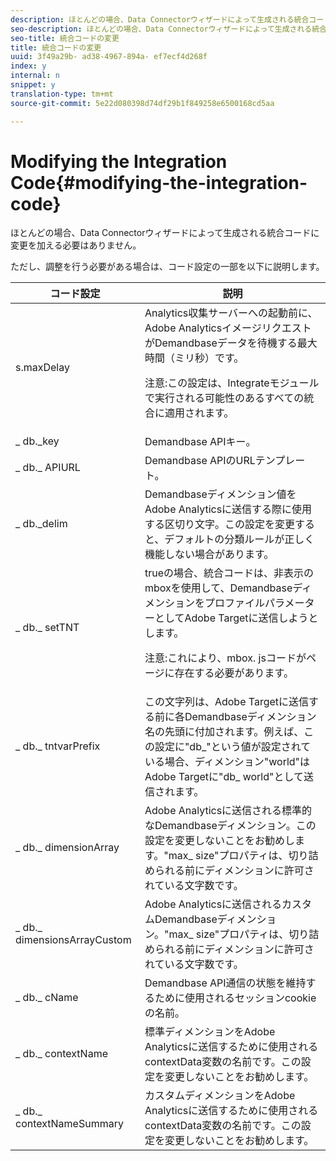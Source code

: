 ```yaml
---
description: ほとんどの場合、Data Connectorウィザードによって生成される統合コードに変更を加える必要はありません。
seo-description: ほとんどの場合、Data Connectorウィザードによって生成される統合コードに変更を加える必要はありません。
seo-title: 統合コードの変更
title: 統合コードの変更
uuid: 3f49a29b- ad38-4967-894a- ef7ecf4d268f
index: y
internal: n
snippet: y
translation-type: tm+mt
source-git-commit: 5e22d080398d74df29b1f849258e6500168cd5aa

---
```



# Modifying the Integration Code{#modifying-the-integration-code}

ほとんどの場合、Data Connectorウィザードによって生成される統合コードに変更を加える必要はありません。

ただし、調整を行う必要がある場合は、コード設定の一部を以下に説明します。

<table id="table_5405A73CEFD44466B3C39559F4A037C9"> 
 <thead> 
  <tr> 
   <th colname="col1" class="entry"> コード設定 </th> 
   <th colname="col2" class="entry"> 説明 </th> 
  </tr>
 </thead>
 <tbody> 
  <tr> 
   <td colname="col1"> s.maxDelay </td> 
   <td colname="col2">Analytics収集サーバーへの起動前に、Adobe AnalyticsイメージリクエストがDemandbaseデータを待機する最大時間（ミリ秒）です。 <p>注意:この設定は、Integrateモジュールで実行される可能性のあるすべての統合に適用されます。 </p> </td> 
  </tr> 
  <tr> 
   <td colname="col1"> _ db._key </td> 
   <td colname="col2"> Demandbase APIキー。 </td> 
  </tr> 
  <tr> 
   <td colname="col1"> _ db._ APIURL </td> 
   <td colname="col2"> Demandbase APIのURLテンプレート。 </td> 
  </tr> 
  <tr> 
   <td colname="col1"> _ db._delim </td> 
   <td colname="col2"> Demandbaseディメンション値をAdobe Analyticsに送信する際に使用する区切り文字。この設定を変更すると、デフォルトの分類ルールが正しく機能しない場合があります。 </td> 
  </tr> 
  <tr> 
   <td colname="col1"> _ db._ setTNT </td> 
   <td colname="col2">trueの場合、統合コードは、非表示のmboxを使用して、DemandbaseディメンションをプロファイルパラメーターとしてAdobe Targetに送信しようとします。 <p>注意:これにより、mbox. jsコードがページに存在する必要があります。 </p> </td> 
  </tr> 
  <tr> 
   <td colname="col1"> _ db._ tntvarPrefix </td> 
   <td colname="col2"> この文字列は、Adobe Targetに送信する前に各Demandbaseディメンション名の先頭に付加されます。例えば、この設定に"db_"という値が設定されている場合、ディメンション"world"はAdobe Targetに"db_ world"として送信されます。 </td> 
  </tr> 
  <tr> 
   <td colname="col1"> _ db._ dimensionArray </td> 
   <td colname="col2"> Adobe Analyticsに送信される標準的なDemandbaseディメンション。この設定を変更しないことをお勧めします。"max_ size"プロパティは、切り詰められる前にディメンションに許可されている文字数です。 </td> 
  </tr> 
  <tr> 
   <td colname="col1"> _ db._ dimensionsArrayCustom </td> 
   <td colname="col2"> Adobe Analyticsに送信されるカスタムDemandbaseディメンション。"max_ size"プロパティは、切り詰められる前にディメンションに許可されている文字数です。 </td> 
  </tr> 
  <tr> 
   <td colname="col1"> _ db._ cName </td> 
   <td colname="col2"> Demandbase API通信の状態を維持するために使用されるセッションcookieの名前。 </td> 
  </tr> 
  <tr> 
   <td colname="col1"> _ db._ contextName </td> 
   <td colname="col2"> 標準ディメンションをAdobe Analyticsに送信するために使用されるcontextData変数の名前です。この設定を変更しないことをお勧めします。 </td> 
  </tr> 
  <tr> 
   <td colname="col1"> _ db._ contextNameSummary </td> 
   <td colname="col2"> カスタムディメンションをAdobe Analyticsに送信するために使用されるcontextData変数の名前です。この設定を変更しないことをお勧めします。 </td> 
  </tr> 
 </tbody> 
</table>

